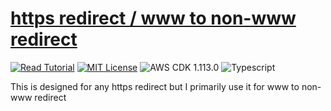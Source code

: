 # [https redirect / www to non-www redirect](https://apoorv.blog/redirect-www-to-non-www/)

[![Read Tutorial](https://badgen.now.sh/badge/Read/Tutorial/purple)](https://apoorv.blog/redirect-www-to-non-www/)
[![MIT License](https://badgen.now.sh/badge/License/MIT/blue)](https://github.com/apoorvmote/cdk-examples/blob/master/License.md)
![AWS CDK 1.113.0](https://badgen.net/badge/aws-cdk/1.113.0/yellow)
![Typescript](https://badgen.net/badge/icon/typescript?icon=typescript&label)

This is designed for any https redirect but I primarily use it for www to non-www redirect